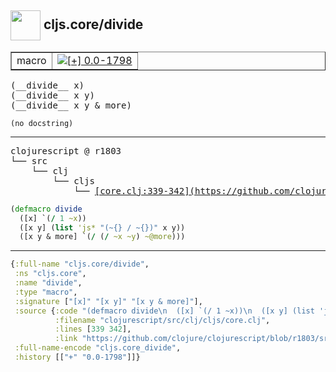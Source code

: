 ## <img width="48px" valign="middle" src="http://i.imgur.com/Hi20huC.png"> cljs.core/divide

 <table border="1">
<tr>
<td>macro</td>
<td><a href="https://github.com/cljsinfo/api-refs/tree/0.0-1798"><img valign="middle" alt="[+] 0.0-1798" src="https://img.shields.io/badge/+-0.0--1798-lightgrey.svg"></a> </td>
</tr>
</table>

 <samp>
(__divide__ x)<br>
(__divide__ x y)<br>
(__divide__ x y & more)<br>
</samp>

```
(no docstring)
```

---

 <pre>
clojurescript @ r1803
└── src
    └── clj
        └── cljs
            └── <ins>[core.clj:339-342](https://github.com/clojure/clojurescript/blob/r1803/src/clj/cljs/core.clj#L339-L342)</ins>
</pre>

```clj
(defmacro divide
  ([x] `(/ 1 ~x))
  ([x y] (list 'js* "(~{} / ~{})" x y))
  ([x y & more] `(/ (/ ~x ~y) ~@more)))
```


---

```clj
{:full-name "cljs.core/divide",
 :ns "cljs.core",
 :name "divide",
 :type "macro",
 :signature ["[x]" "[x y]" "[x y & more]"],
 :source {:code "(defmacro divide\n  ([x] `(/ 1 ~x))\n  ([x y] (list 'js* \"(~{} / ~{})\" x y))\n  ([x y & more] `(/ (/ ~x ~y) ~@more)))",
          :filename "clojurescript/src/clj/cljs/core.clj",
          :lines [339 342],
          :link "https://github.com/clojure/clojurescript/blob/r1803/src/clj/cljs/core.clj#L339-L342"},
 :full-name-encode "cljs.core_divide",
 :history [["+" "0.0-1798"]]}

```
